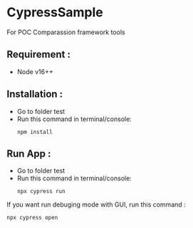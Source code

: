 # CypressSample
For POC Comparassion framework tools

## Requirement :
- Node v16++

## Installation :
- Go to folder test
- Run this command in terminal/console:
  ```
  npm install
  ```

## Run App : 
- Go to folder test
- Run this command in terminal/console:
  ```
  npx cypress run
  ```
  
If you want run debuging mode with GUI, run this command :
  ```
  npx cypress open
  ```
